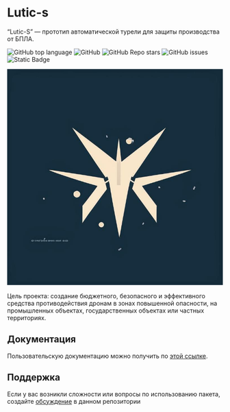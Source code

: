 # Lutic-s

“Lutic-S” — прототип автоматической турели для защиты производства от БПЛА. <!-- описание репозитория -->
<!--Блок информации о репозитории в бейджах-->
![GitHub top language](https://img.shields.io/github/languages/top/ymlIl/Lutic-s)
![GitHub](https://img.shields.io/github/license/ymlIl/Lutic-s)
![GitHub Repo stars](https://img.shields.io/github/stars/ymlIl/Lutic-s)
![GitHub issues](https://img.shields.io/github/issues/ymlIl/Lutic-s)
![Static Badge](https://img.shields.io/badge/SANM_Robotics-Lutic--s-blue)

![Logotype](./docs/logo.jpeg)

Цель проекта: создание бюджетного, безопасного и эффективного средства противодействия дронам в зонах повышенной опасности, на промышленных объектах, государственных объектах или частных территориях.

## Документация
Пользовательскую документацию можно получить по [этой ссылке](./docs/).

## Поддержка
Если у вас возникли сложности или вопросы по использованию пакета, создайте 
[обсуждение](https://github.com/ymlIl/Lutic-s/issues/new/choose) в данном репозитории
